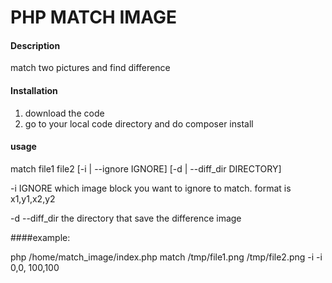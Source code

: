 # PHP MATCH IMAGE

#### Description
match two pictures and find difference

#### Installation

1. download the code
2. go to your local code directory and do composer install

#### usage
match file1 file2 [-i | --ignore IGNORE] [-d | --diff_dir DIRECTORY]

-i IGNORE which image block you want to ignore to match. format is x1,y1,x2,y2 

-d --diff_dir the directory that save the difference image

####example:

php /home/match_image/index.php match /tmp/file1.png /tmp/file2.png -i -i 0,0, 100,100